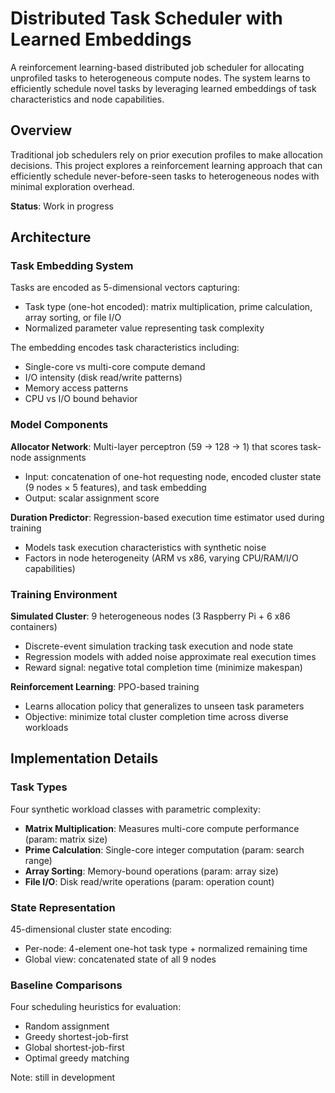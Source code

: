# Distributed Task Scheduler with Learned Embeddings

A reinforcement learning-based distributed job scheduler for allocating unprofiled tasks to heterogeneous compute nodes. The system learns to efficiently schedule novel tasks by leveraging learned embeddings of task characteristics and node capabilities.

## Overview

Traditional job schedulers rely on prior execution profiles to make allocation decisions. This project explores a reinforcement learning approach that can efficiently schedule never-before-seen tasks to heterogeneous nodes with minimal exploration overhead.

**Status**: Work in progress

## Architecture

### Task Embedding System

Tasks are encoded as 5-dimensional vectors capturing:
- Task type (one-hot encoded): matrix multiplication, prime calculation, array sorting, or file I/O
- Normalized parameter value representing task complexity

The embedding encodes task characteristics including:
- Single-core vs multi-core compute demand
- I/O intensity (disk read/write patterns)
- Memory access patterns
- CPU vs I/O bound behavior

### Model Components

**Allocator Network**: Multi-layer perceptron (59 → 128 → 1) that scores task-node assignments
- Input: concatenation of one-hot requesting node, encoded cluster state (9 nodes × 5 features), and task embedding
- Output: scalar assignment score

**Duration Predictor**: Regression-based execution time estimator used during training
- Models task execution characteristics with synthetic noise
- Factors in node heterogeneity (ARM vs x86, varying CPU/RAM/I/O capabilities)

### Training Environment

**Simulated Cluster**: 9 heterogeneous nodes (3 Raspberry Pi + 6 x86 containers)
- Discrete-event simulation tracking task execution and node state
- Regression models with added noise approximate real execution times
- Reward signal: negative total completion time (minimize makespan)

**Reinforcement Learning**: PPO-based training
- Learns allocation policy that generalizes to unseen task parameters
- Objective: minimize total cluster completion time across diverse workloads

## Implementation Details

### Task Types

Four synthetic workload classes with parametric complexity:
- **Matrix Multiplication**: Measures multi-core compute performance (param: matrix size)
- **Prime Calculation**: Single-core integer computation (param: search range)
- **Array Sorting**: Memory-bound operations (param: array size)
- **File I/O**: Disk read/write operations (param: operation count)

### State Representation

45-dimensional cluster state encoding:
- Per-node: 4-element one-hot task type + normalized remaining time
- Global view: concatenated state of all 9 nodes

### Baseline Comparisons

Four scheduling heuristics for evaluation:
- Random assignment
- Greedy shortest-job-first
- Global shortest-job-first
- Optimal greedy matching

Note: still in development
